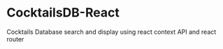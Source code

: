 # CocktailsDB-React
 Cocktails Database search and display using react context API and react router
